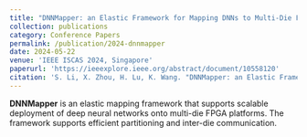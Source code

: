 ```yaml
---
title: "DNNMapper: an Elastic Framework for Mapping DNNs to Multi-Die FPGAs"
collection: publications
category: Conference Papers
permalink: /publication/2024-dnnmapper
date: 2024-05-22
venue: 'IEEE ISCAS 2024, Singapore'
paperurl: 'https://ieeexplore.ieee.org/abstract/document/10558120'
citation: 'S. Li, X. Zhou, H. Lu, K. Wang. "DNNMapper: an Elastic Framework for Mapping DNNs to Multi-Die FPGAs." <i>ISCAS</i>, 2024.'
---
```


**DNNMapper** is an elastic mapping framework that supports scalable deployment of deep neural networks onto multi-die FPGA platforms. The framework supports efficient partitioning and inter-die communication.
